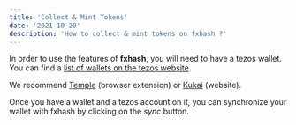 ```yaml
---
title: 'Collect & Mint Tokens'
date: '2021-10-20'
description: 'How to collect & mint tokens on fxhash ?'
---
```


In order to use the features of **fxhash**, you will need to have a tezos wallet. You can find a [list of wallets on the tezos website](https://tezos.com/learn/store-and-use/).

We recommend [Temple](https://templewallet.com/) (browser extension) or [Kukai](https://wallet.kukai.app/) (website).

Once you have a wallet and a tezos account on it, you can synchronize your wallet with fxhash by clicking on the *sync* button.